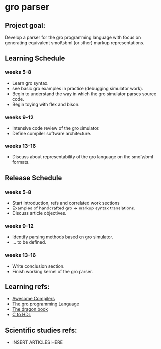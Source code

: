 # gro parser

## Project goal: 

Develop a parser for the gro programming language with focus on generating
equivalent smol\sbml (or other) markup representations.

## Learning Schedule

### weeks 5-8
- Learn gro syntax.
- see basic gro examples in practice (debugging simulator work).
- Begin to understand the way in which the gro simulator parses source code.
- Begin toying with flex and bison.

### weeks 9-12
- Intensive code review of the gro simulator.
- Define compiler software architecture.

### weeks 13-16
- Discuss about representability of the gro language on the smol\sbml formats.

## Release Schedule

### weeks 5-8
- Start introduction, refs and correlated work sections
- Examples of handcrafted gro -> markup syntax translations.
- Discuss article objectives.

### weeks 9-12
- Identify parsing methods based on gro simulator.
- ... to be defined.

### weeks 13-16
- Write conclusion section.
- Finish working kernel of the gro parser.

## Learning refs:

- [Awesome Compilers](https://github.com/aalhour/awesome-compilers)
- [The gro programming Language](https://depts.washington.edu/soslab/gro/)
- [The dragon book](https://www.amazon.com/Compilers-Principles-Techniques-Alfred-Aho/dp/0201100886/ref=sr_1_2?keywords=Compilers%3A+Principles%2C+Techniques%2C+and+Tool&qid=1567550137&s=books&sr=1-2)
- [C to HDL](https://en.wikipedia.org/wiki/C_to_HDL)

## Scientific studies refs:

- INSERT ARTICLES HERE